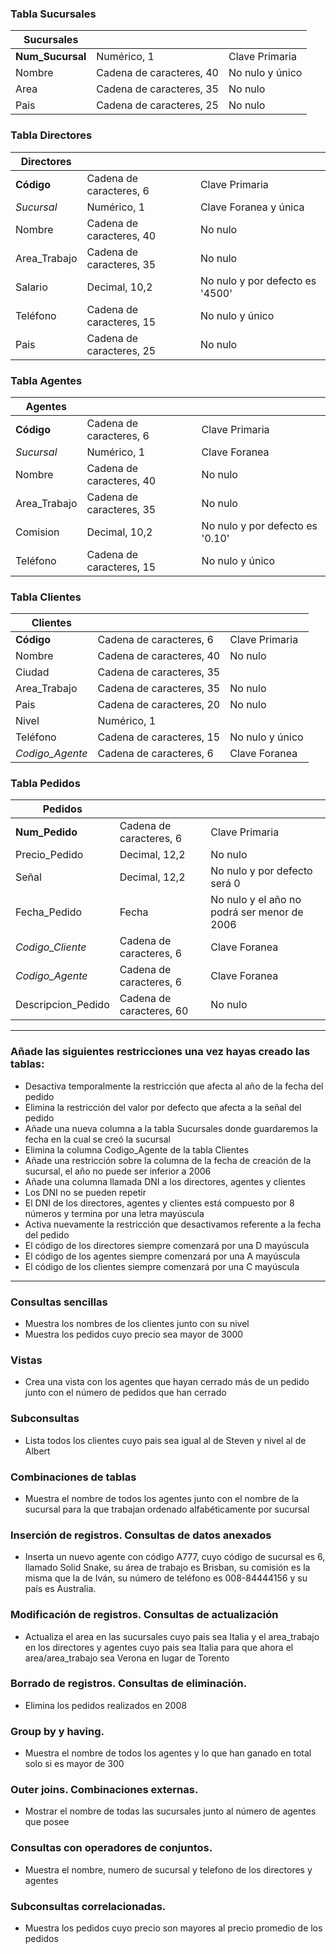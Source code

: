 ### Tabla Sucursales
| Sucursales            |                          |                           |
|-----------------------|--------------------------|---------------------------|
| **Num_Sucursal**      | Numérico, 1              | Clave Primaria            |                 
| Nombre                | Cadena de caracteres, 40 | No nulo y único           |
| Area                  | Cadena de caracteres, 35 | No nulo                   |
| Pais                  | Cadena de caracteres, 25 | No nulo                   |

### Tabla Directores
| Directores   |                          |                                    |
|--------------|--------------------------|------------------------------------|
| **Código**   | Cadena de caracteres, 6  | Clave Primaria                     |
| _Sucursal_   | Numérico, 1              | Clave Foranea y única              |
| Nombre       | Cadena de caracteres, 40 | No nulo                            |
| Area_Trabajo | Cadena de caracteres, 35 | No nulo                            |
| Salario      | Decimal, 10,2            | No nulo y por defecto es '4500'    |
| Teléfono     | Cadena de caracteres, 15 | No nulo y único                    |
| Pais         | Cadena de caracteres, 25 | No nulo                            |

### Tabla Agentes
| Agentes      |                          |                                    |
|--------------|--------------------------|------------------------------------|
| **Código**   | Cadena de caracteres, 6  | Clave Primaria                     |
| _Sucursal_   | Numérico, 1              | Clave Foranea                      |
| Nombre       | Cadena de caracteres, 40 | No nulo                            |
| Area_Trabajo | Cadena de caracteres, 35 | No nulo                            |
| Comision     | Decimal, 10,2            | No nulo y por defecto es '0.10'    |
| Teléfono     | Cadena de caracteres, 15 | No nulo y único                    |

### Tabla Clientes
| Clientes         |                          |                                |
|------------------|--------------------------|--------------------------------|
| **Código**       | Cadena de caracteres, 6  | Clave Primaria                 |
| Nombre           | Cadena de caracteres, 40 | No nulo                        |
| Ciudad           | Cadena de caracteres, 35 |                                |
| Area_Trabajo     | Cadena de caracteres, 35 | No nulo                        |
| Pais             | Cadena de caracteres, 20 | No nulo                        |
| Nivel            | Numérico, 1              |                                |
| Teléfono         | Cadena de caracteres, 15 | No nulo y único                |
| _Codigo_Agente_  | Cadena de caracteres, 6  | Clave Foranea                  |

### Tabla Pedidos
| Pedidos            |                          |                              |
|--------------------|--------------------------|------------------------------|
| **Num_Pedido**     | Cadena de caracteres, 6  | Clave Primaria               |
| Precio_Pedido      | Decimal, 12,2            | No nulo                      |
| Señal              | Decimal, 12,2            | No nulo y por defecto será 0 |
| Fecha_Pedido       | Fecha                    | No nulo y el año no podrá ser menor de 2006|
| _Codigo_Cliente_   | Cadena de caracteres, 6  | Clave Foranea                |
| _Codigo_Agente_    | Cadena de caracteres, 6  | Clave Foranea                |
| Descripcion_Pedido | Cadena de caracteres, 60 | No nulo                      |

----------------------

### Añade las siguientes restricciones una vez hayas creado las tablas:
- Desactiva temporalmente la restricción que afecta al año de la fecha del pedido
- Elimina la restricción del valor por defecto que afecta a la señal del pedido
- Añade una nueva columna a la tabla Sucursales donde guardaremos la fecha en la cual se creó la sucursal
- Elimina la columna Codigo_Agente de la tabla Clientes
- Añade una restricción sobre la columna de la fecha de creación de la sucursal, el año no puede ser inferior a 2006
- Añade una columna llamada DNI a los directores, agentes y clientes
- Los DNI no se pueden repetir
- El DNI de los directores, agentes y clientes está compuesto por 8 números y termina por una letra mayúscula
- Activa nuevamente la restricción que desactivamos referente a la fecha del pedido
- El código de los directores siempre comenzará por una D mayúscula
- El código de los agentes siempre comenzará por una A mayúscula
- El código de los clientes siempre comenzará por una C mayúscula

----------------------

### Consultas sencillas
- Muestra los nombres de los clientes junto con su nivel
- Muestra los pedidos cuyo precio sea mayor de 3000

### Vistas
- Crea una vista con los agentes que hayan cerrado más de un pedido junto con el número de pedidos que han cerrado

### Subconsultas
- Lista todos los clientes cuyo pais sea igual al de Steven y nivel al de Albert

### Combinaciones de tablas
- Muestra el nombre de todos los agentes junto con el nombre de la sucursal para la que trabajan ordenado alfabéticamente por sucursal

### Inserción de registros. Consultas de datos anexados
- Inserta un nuevo agente con código A777, cuyo código de sucursal es 6, llamado Solid Snake, su área de trabajo es Brisban, su comisión es la misma 
  que la de Iván, su número de teléfono es 008-84444156 y su país es Australia.

### Modificación de registros. Consultas de actualización
- Actualiza el area en las sucursales cuyo pais sea Italia y el area_trabajo en los directores y agentes cuyo pais sea Italia para que ahora el area/area_trabajo sea Verona en lugar de Torento

### Borrado de registros. Consultas de eliminación.
- Elimina los pedidos realizados en 2008

### Group by y having.
- Muestra el nombre de todos los agentes y lo que han ganado en total solo si es mayor de 300

### Outer joins. Combinaciones externas.
- Mostrar el nombre de todas las sucursales junto al número de agentes que posee

### Consultas con operadores de conjuntos.
- Muestra el nombre, numero de sucursal y telefono de los directores y agentes

### Subconsultas correlacionadas.
- Muestra los pedidos cuyo precio son mayores al precio promedio de los pedidos
